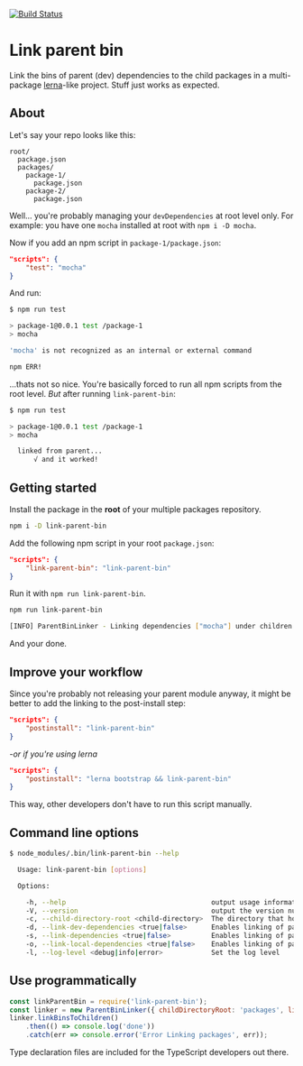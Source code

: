 [![Build Status](https://travis-ci.org/nicojs/node-link-parent-bin.svg?branch=master)](https://travis-ci.org/nicojs/node-link-parent-bin)

# Link parent bin

Link the bins of parent (dev) dependencies to the child packages in a multi-package [lerna](https://lernajs.io/)-like project. Stuff just works as expected.

## About

Let's say your repo looks like this:

```
root/
  package.json
  packages/
    package-1/
      package.json
    package-2/
      package.json
```

Well... you're probably managing your `devDependencies` at root level only. For example: you have one `mocha` installed at root with `npm i -D mocha`.

Now if you add an npm script in `package-1/package.json`:

```json
"scripts": {
    "test": "mocha"
}
``` 

And run:

```bash
$ npm run test

> package-1@0.0.1 test /package-1
> mocha

'mocha' is not recognized as an internal or external command

npm ERR!
```

...thats not so nice. You're basically forced to run all npm scripts from the root level. *But* after running `link-parent-bin`:

```bash
$ npm run test

> package-1@0.0.1 test /package-1
> mocha

  linked from parent...
      √ and it worked!
```

## Getting started

Install the package in the **root** of your multiple packages repository.

```bash
npm i -D link-parent-bin
```

Add the following npm script in your root `package.json`:

```json
"scripts": {
    "link-parent-bin": "link-parent-bin"
}
```

Run it with `npm run link-parent-bin`. 

```bash
npm run link-parent-bin

[INFO] ParentBinLinker - Linking dependencies ["mocha"] under children ["package-1", "package-2"]
```

And your done.

## Improve your workflow

Since you're probably not releasing your parent module anyway, it might be better to add the linking to the post-install step:

```json
"scripts": {
    "postinstall": "link-parent-bin"
}
```

*-or if you're using lerna*

```json
"scripts": {
    "postinstall": "lerna bootstrap && link-parent-bin"
}
```

This way, other developers don't have to run this script manually. 

## Command line options

```bash
$ node_modules/.bin/link-parent-bin --help

  Usage: link-parent-bin [options]

  Options:

    -h, --help                                    output usage information
    -V, --version                                 output the version number
    -c, --child-directory-root <child-directory>  The directory that hosts the child packages relative to the parent root.
    -d, --link-dev-dependencies <true|false>      Enables linking of parents `devDependencies`. Defaults to: true
    -s, --link-dependencies <true|false>          Enables linking of parents `dependencies`. Defaults to: false
    -o, --link-local-dependencies <true|false>    Enables linking of parents `localDependencies`. Defaults to: false
    -l, --log-level <debug|info|error>            Set the log level
```

## Use programmatically

```js
const linkParentBin = require('link-parent-bin');
const linker = new ParentBinLinker({ childDirectoryRoot: 'packages', linkDevDependencies: true, linkDependencies: false, linkLocalDependencies: false });
linker.linkBinsToChildren()
    .then(() => console.log('done'))
    .catch(err => console.error('Error Linking packages', err));
```

Type declaration files are included for the TypeScript developers out there.
